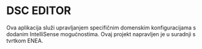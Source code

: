 # DSC EDITOR
Ova aplikacija služi upravljanjem specifičnim domenskim konfiguracijama s dodanim IntelliSense mogućnostima. Ovaj projekt napravljen je u suradnji s tvrtkom ENEA.

